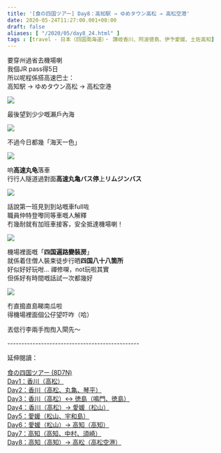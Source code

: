 ```yaml
---
title: '[食の四国ツアー] Day8：高知駅 → ゆめタウン高松 → 高松空港'
date: 2020-05-24T11:27:00.001+08:00
draft: false
aliases: [ "/2020/05/day8_24.html" ]
tags : [travel - 日本（四国南海道）・ 讚岐香川、阿波徳島、伊予愛媛、土佐高知]
---
```


要穿州過省去機場喇  
我個JR pass得5日  
所以呢程係搭高速巴士：  
高知駅 → ゆめタウン高松 → 高松空港

![](https://y3otfq.ch.files.1drv.com/y4myrhCrIirBH0pNKYHjN5-et9GusxwWixHgl8IBfrDO_fdF0kKeJGIcHYbOFxNwY9zPhOV0VuwdnbSxGkdoUhyfz97tsJNh5foLoEeTNJQ2zYyyIZHbdeXtaK4TcOmCk746sIVBgBSokP09lGzlyPcwOSxVcRGiJrPOvAg-8YzJ558VYgm4DZ5B8B6gjmol9kmQ4xwMVomNqzSXuD3qzP2sQ?width=660&height=372&cropmode=none)

最後望到少少嘅瀨戶內海

![](https://y3oqfq.ch.files.1drv.com/y4mBbTnRVSjo2bmiPzz-UTgxM62njgguWPy-OmaoyjOWbS3EitQ51-LCsZ9CPQqSCJC0Z4spbmgUuCC6Jvrkl2VsPOXjkguSU_3_iz8ABDcfAuE0FkRFQUvQgI_87BZhPojNLjN7IMig-1Y8sD_bRvTr_RXTYDJIMMEFyNOla27-Qc4RRTwT89ckBWxMuYalZQITVzs_lXT8jJVKtjHMQ0VGA?width=660&height=372&cropmode=none)

不過今日都幾「海天一色」

![](https://y3opfq.ch.files.1drv.com/y4mpaPwxj8UHbeCbSCnE687o5ys0WPAfcf4yYQkfkzeu-qEi4YeSW_fW6gYLUfX5qZxZgXWgat6wpMxYXSZz0cS1TbS-YVfGoNIIeyLB1VBDuVLxkh4Fp3ogeUCuizpU25oRao-J1wUaZXRTwIN79KgYI58F6m7yaz4d0OpfK12aRGBBrzdm87ObTsZrD3MGJmxkGwh9_vZ2qhLmjrAtYqI1A?width=660&height=372&cropmode=none)

响**高速丸龟**落車 \
行行人隧道過對面**高速丸亀バス停**上**リムジンバス**

![](https://y3omfq.ch.files.1drv.com/y4m2HQjqLB9c6E-nd1ahAG7rMpuKgvCPJTayM_5M7htHVp2ZexTYA2rtoxdUy0FGRdfU0LR4sSBQmtzInEhyC_xM8pvL71hRAKPH6xRzE-0pDp2Zj0RI_XHyf7xpa6qAC2GJpPdXrmJUOkBYMTcoLIREImMSVLgylpP3aOtWkCIslVcjNpI-gj9Qlrxm6BeD89BWmEGWyP9iBVv76r8rp7psg?width=660&height=372&cropmode=none)

話說第一班見到到站嘅車full咗 \
職員仲特登嚟同等車嘅人解釋 \
冇幾耐就有加班車接客，安全抵達機場喇！

![](https://y3olfq.ch.files.1drv.com/y4m2znrfSD_0FKG4w_-vuFdEeA68XZbinhGQy-l0CtvCk8krapNGfZBA41Gq_DQGIvrIuCnVYt7aSMCvPWLq2pFWSbcKt-4eFcnlaX50pFRX5RsIj6rSphgbJEHVRUl4P1vn0JPgD-NfgF3uupBNzSCyy8nBcOB2K86fUBtplG22Dvke-DTVShNBQbkquNtp8S6j6ag-xHA2QrdNiF1E0yfvg?width=660&height=372&cropmode=none)

機場裡面嘅「**四国遍路變裝房**」 \
就係着住僧人裝束徒步行晒**四国八十八箇所** \
好似好好玩咁... 禪修㗎，not玩啦其實 \
但係好有時間嘅話試一次都幾好

![](/images/shikoku8j.jpg) 

冇直搗直島睇南瓜啦 \
得機場裡面個公仔望吓咋（哈）

  

丟低行李兩手揈揈入閘先～  

  

\-----------------------------------------------  
  

延伸閱讀：

[食の四国ツアー (8D7N)](https://www.hidie.net/2020/05/8d7n.html)  
[Day1：香川（高松）](https://www.hidie.net/2017/08/day1.html)  
[Day2：香川（高松、丸亀、琴平）](https://www.hidie.net/2017/08/day2.html)  
[Day3：香川（高松）↔ 徳島（鳴門、徳島）](https://www.hidie.net/2017/08/day3.html)  
[Day4：香川（高松）→ 愛媛（松山）](https://www.hidie.net/2017/08/day4.html)  
[Day5：愛媛（松山、宇和島）](https://www.hidie.net/2017/08/day5.html)  
[Day6：愛媛（松山）→ 高知（高知）](https://www.hidie.net/2017/08/day6.html)  
[Day7：高知（高知、中村、須崎）](https://www.hidie.net/2017/08/day7.html)  
[Day8：高知（高知）→ 高松（高松空港）](https://www.hidie.net/2017/08/day8.html)